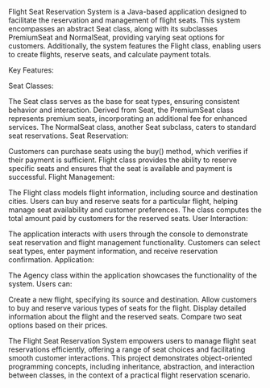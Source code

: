 Flight Seat Reservation System is a Java-based application designed to facilitate the reservation and management of flight seats. This system encompasses an abstract Seat class, along with its subclasses PremiumSeat and NormalSeat, providing varying seat options for customers. Additionally, the system features the Flight class, enabling users to create flights, reserve seats, and calculate payment totals.

Key Features:

Seat Classes:

The Seat class serves as the base for seat types, ensuring consistent behavior and interaction.
Derived from Seat, the PremiumSeat class represents premium seats, incorporating an additional fee for enhanced services.
The NormalSeat class, another Seat subclass, caters to standard seat reservations.
Seat Reservation:

Customers can purchase seats using the buy() method, which verifies if their payment is sufficient.
Flight class provides the ability to reserve specific seats and ensures that the seat is available and payment is successful.
Flight Management:

The Flight class models flight information, including source and destination cities.
Users can buy and reserve seats for a particular flight, helping manage seat availability and customer preferences.
The class computes the total amount paid by customers for the reserved seats.
User Interaction:

The application interacts with users through the console to demonstrate seat reservation and flight management functionality.
Customers can select seat types, enter payment information, and receive reservation confirmation.
Application:

The Agency class within the application showcases the functionality of the system. Users can:

Create a new flight, specifying its source and destination.
Allow customers to buy and reserve various types of seats for the flight.
Display detailed information about the flight and the reserved seats.
Compare two seat options based on their prices.

The Flight Seat Reservation System empowers users to manage flight seat reservations efficiently, offering a range of seat choices and facilitating smooth customer interactions. This project demonstrates object-oriented programming concepts, including inheritance, abstraction, and interaction between classes, in the context of a practical flight reservation scenario.
